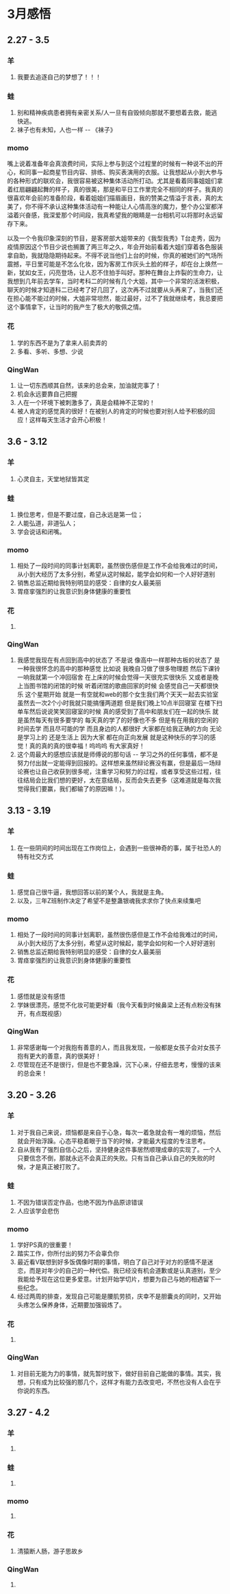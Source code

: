 # 3月感悟
## 2.27 - 3.5
### 羊
1. 我要去追逐自己的梦想了！！！

### 蛙
1. 别和精神疾病患者拥有亲密关系/人一旦有自毁倾向那就不要想着去救，能逃快逃。
2. 袜子也有未知，人也一样 -- 《袜子》

### momo
嘴上说着准备年会真浪费时间，实际上参与到这个过程里的时候有一种说不出的开心，和同事一起商星节目内容、排练、购买表演用的衣服。让我想起从小到大参与的各种形式的联欢会，我很容易被这种集体活动所打动。尤其是看着同事姐姐们拿着红扇翩翩起舞的样子，真的很美，那是和平日工作里完全不相同的样子。我真的很喜欢年会前的准备阶段，看着姐姐们描眉画目，我的赞美之情溢于言表，真的太美了，你不得不承认这种集体活动有一种能让人心情高涨的魔力，整个办公室都洋溢着兴奋感，我深爱那个时间段，我真希望我的眼睛是一台相机可以将那时永远留存下来。

以及一个令我印象深刻的节目，是客房部大姐带来的《我型我秀》T台走秀，因为疫情原因这个节目少说也搁置了两三年之久，年会开始前看着大姐们穿着各色服装拿自助，我就隐隐期待起来。不得不说当他们上台的时候，你真的被她们的气场所震撼，平日里可能是不怎么化妆，因为客房工作灰头土脸的样子，却在台上焕然一新，犹如女王，闪亮登场，让人忍不住拍手叫好。那种在舞台上炸裂的生命力，让我想到几年前去学车，当时考科二的时候有几个大姐，其中一个非常的活泼积极，聊天的时候才知道科二已经考了好几回了，这次再不过就要从头再来了，当我们还在担心能不能过的时候，大姐非常坦然，能过最好，过不了我就继续考，我总要把这个事情拿下，让当时的我产生了极大的敬佩之情。

### 花
1. 学的东西不是为了拿来人前卖弄的
2. 多看、多听、多想、少说

### QingWan
1. 让一切东西顺其自然，该来的总会来，加油就完事了！
2. 机会永远要靠自己把握
3. 人在一个环境下被刺激多了，真是会精神不正常的！
4. 被人肯定的感觉真的很好！在被别人的肯定的时候也要对别人给予积极的回应！这样每天生活才会开心积极！

## 3.6 - 3.12
### 羊
1. 心灵自主，天堂地狱皆其定

### 蛙
1. 换位思考，但是不要过度，自己永远是第一位；
2. 人能弘道，非道弘人；
3. 学会说话和闭嘴。

### momo
1. 相处了一段时间的同事计划离职，虽然很伤感但是工作不会给我难过的时间，从小到大经历了太多分别，希望从这时候起，能学会如何和一个人好好道别
2. 销售总监近期给我特别明显的感受：自律的女人最美丽
3. 胃痉挛强烈的让我意识到身体健康的重要性

### 花
1. 

### QingWan
1. 我感觉我现在有点回到高中的状态了 不是说 像高中一样那种古板的状态了 是一种我很怀念的高中的那种感觉 比如说 我晚自习做了很多物理题 然后下课铃一响我就第一个冲回宿舍 在上床的时候会觉得一天很充实很快乐 又或者是晚上当图书馆的闭馆的时候 听着闭馆的歌曲回家的时候 会感觉自己一天都很快乐 这个星期开始 就是一有空就和web的那个女生我们两个天天一起去实验室 虽然去一次2个小时我就只能搞懂两道题 但是我们晚上10点半回寝室 在楼下扫单车然后说说笑笑回寝室的时候 真的感受到了高中和朋友们在一起的快乐 就是虽然每天有很多要学的 每天真的学了的好像也不多 但是有在用我的空闲的时间去学 而且尽可能的学 而且身边的人都很好 大家都在给我正确的方向 无论是学习上的 还是生活上 因为大家 都在向正向发展 就是这种快乐的学习的感觉！真的真的真的很幸福！呜呜呜 有大家真好！
2. 这个周最大的感想应该就是师傅说的那句话 -- 学习之外的任何事情，都不是努力付出就一定能得到回报的。这样想来虽然辩论赛没有赢，但是最后一场辩论赛也让自己收获到很多呢，注重学习和努力的过程，或者享受这些过程，往往结局会比我们想的更好，太在意结局，反而会失去更多（这难道就是每次我觉得我们要赢，我们都输了的原因嘛！）。


## 3.13 - 3.19

### 羊
1. 在一些阴间的时间出现在工作岗位上，会遇到一些很神奇的事，属于社恐人的特有社交方式

### 蛙
1. 感觉自己很牛逼，我想回答以前的某个人，我就是主角。
2. 以及，三年Z班制作决定了希望不是整蛊银魂我求求你了快点来续集吧

### momo
1. 相处了一段时间的同事计划离职，虽然很伤感但是工作不会给我难过的时间，从小到大经历了太多分别，希望从这时候起，能学会如何和一个人好好道别
2. 销售总监近期给我特别明显的感受：自律的女人最美丽
3. 胃痉挛强烈的让我意识到身体健康的重要性

### 花
1. 感悟就是没有感悟
2. 学妹很漂亮，感觉不化妆可能更好看（我今天看到时候鼻梁上还有点粉没有抹开，有点既视感）

### QingWan
1. 非常感谢每一个对我抱有善意的人，而且我发现，一般都是女孩子会对女孩子抱有更大的善意，真的很美好！
2. 尽管现在还不是很行，但是也不要急躁，沉下心来，仔细去思考，慢慢的该来的总会来！

## 3.20 - 3.26
### 羊
1. 对于我自己来说，烦恼都是来自于心急，每次一着急就会有一堆的烦恼，然后就会开始浮躁。心态平稳着眼于当下的时候，才能最大程度的专注思考。
2. 自从我有了强烈自信心之后，坚持健身这件事居然顺理成章的实现了。一个人只要信念不倒，那就永远不会真正的失败。只有当自己承认自己的失败的时候，才是真正被打败了。

### 蛙
1. 不因为错误否定作品，也绝不因为作品原谅错误
2. 人应该学会悲伤

### momo
1. 学好PS真的很重要！
2. 踏实工作，你所付出的努力不会辜负你
3. 最近看V联想到好多饭偶像时期的事情，明白了自己对于对方的感情不是迷恋，而是对年少的自己的一种代偿。我已经没有机会道歉或是认真道别，至少我能给予现在这位更多爱意。计划开始学切片，想要为自己与她的相遇留下一些纪念。
4. 经过两周的排查，发现自己可能是腰肌劳损，庆幸不是胆囊炎的同时，又开始头疼怎么保养身体，近期要加强锻炼了。

### 花
1. 

### QingWan
1. 对目前无能为力的事情，就先暂时放下，做好目前自己能做的事情。其实，我想，只有成为比较强的那几个，这样才有能力去改变吧，不然也没有人会在乎你说的东西。

## 3.27 - 4.2
### 羊
1. 

### 蛙
1. 

### momo
1.

### 花
1. 清猿断人肠，游子思故乡

### QingWan
1. 
